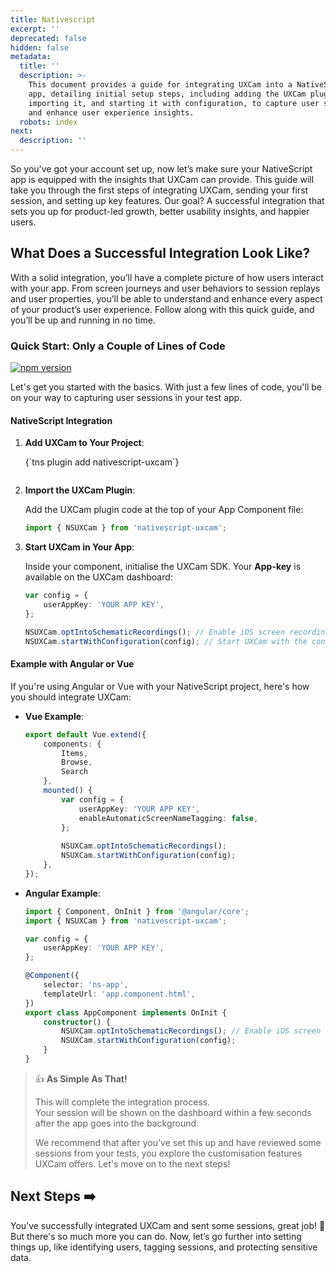 ```yaml
---
title: Nativescript
excerpt: ''
deprecated: false
hidden: false
metadata:
  title: ''
  description: >-
    This document provides a guide for integrating UXCam into a NativeScript
    app, detailing initial setup steps, including adding the UXCam plugin,
    importing it, and starting it with configuration, to capture user sessions
    and enhance user experience insights.
  robots: index
next:
  description: ''
---
```

So you've got your account set up, now let’s make sure your NativeScript app is equipped with the insights that UXCam can provide. This guide will take you through the first steps of integrating UXCam, sending your first session, and setting up key features. Our goal? A successful integration that sets you up for product-led growth, better usability insights, and happier users.

## What Does a Successful Integration Look Like?

With a solid integration, you’ll have a complete picture of how users interact with your app. From screen journeys and user behaviors to session replays and user properties, you’ll be able to understand and enhance every aspect of your product’s user experience. Follow along with this quick guide, and you’ll be up and running in no time.

### Quick Start: Only a Couple of Lines of Code

[![npm version](https://badge.fury.io/js/nativescript-uxcam.svg)](#)

Let's get you started with the basics. With just a few lines of code, you'll be on your way to capturing user sessions in your test app.

#### NativeScript Integration

1. **Add UXCam to Your Project**:

   <Terminal>
     {`tns plugin add nativescript-uxcam`}
   </Terminal>

   ```typescript
   ```

2. **Import the UXCam Plugin**:

   Add the UXCam plugin code at the top of your App Component file:

   ```typescript
   import { NSUXCam } from 'nativescript-uxcam';
   ```

3. **Start UXCam in Your App**:

   Inside your component, initialise the UXCam SDK. Your **App-key** is available on the UXCam dashboard:

   ```typescript
   var config = {
       userAppKey: 'YOUR APP KEY',
   };

   NSUXCam.optIntoSchematicRecordings(); // Enable iOS screen recordings
   NSUXCam.startWithConfiguration(config); // Start UXCam with the configuration
   ```

#### Example with Angular or Vue

If you're using Angular or Vue with your NativeScript project, here's how you should integrate UXCam:

* **Vue Example**:

  ```typescript Vue
  export default Vue.extend({
      components: {
          Items,
          Browse,
          Search
      },
      mounted() {        
          var config = {
              userAppKey: 'YOUR APP KEY',
              enableAutomaticScreenNameTagging: false,
          };
          
          NSUXCam.optIntoSchematicRecordings();
          NSUXCam.startWithConfiguration(config);
      },
  });
  ```

* **Angular Example**:

  ```typescript Angular
  import { Component, OnInit } from '@angular/core';
  import { NSUXCam } from 'nativescript-uxcam';

  var config = {
      userAppKey: 'YOUR APP KEY',
  };

  @Component({
      selector: 'ns-app',
      templateUrl: 'app.component.html',
  })
  export class AppComponent implements OnInit {
      constructor() {
          NSUXCam.optIntoSchematicRecordings(); // Enable iOS screen recordings
          NSUXCam.startWithConfiguration(config);
      }
  }
  ```

> 👍 **As Simple As That!**
>
> This will complete the integration process.\
> Your session will be shown on the dashboard within a few seconds after the app goes into the background.
>
> We recommend that after you've set this up and have reviewed some sessions from your tests, you explore the customisation features UXCam offers. Let's move on to the next steps!

## Next Steps ➡️

You’ve successfully integrated UXCam and sent some sessions, great job! 🎉 But there's so much more you can do. Now, let’s go further into setting things up, like identifying users, tagging sessions, and protecting sensitive data.